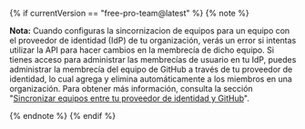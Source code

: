 {% if currentVersion == "free-pro-team@latest" %}
{% note %}

  **Nota:** Cuando configuras la sincornizacion de equipos para un equipo con el proveedor de identidad (IdP) de tu organización, verás un error si intentas utilizar la API para hacer cambios en la membrecía de dicho equipo. Si tienes acceso para administrar las membrecías de usuario en tu IdP, puedes administrar la membrecía del equipo de GitHub a través de tu proveedor de identidad, lo cual agrega y elimina automáticamente a los miembros en una organización. Para obtener más información, consulta la sección "[Sincronizar equipos entre tu proveedor de identidad y GitHub](/articles/synchronizing-teams-between-your-identity-provider-and-github/)".

{% endnote %}
{% endif %}
